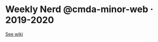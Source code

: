 # Weekly Nerd @cmda-minor-web · 2019-2020

[See wiki](https://github.com/GiovanniKaaijk/weekly-nerd-1920/wiki)



